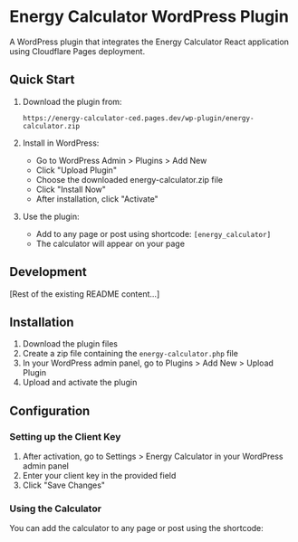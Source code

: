 # Energy Calculator WordPress Plugin

A WordPress plugin that integrates the Energy Calculator React application using Cloudflare Pages deployment.

## Quick Start

1. Download the plugin from:
   ```
   https://energy-calculator-ced.pages.dev/wp-plugin/energy-calculator.zip
   ```

2. Install in WordPress:
   - Go to WordPress Admin > Plugins > Add New
   - Click "Upload Plugin"
   - Choose the downloaded energy-calculator.zip file
   - Click "Install Now"
   - After installation, click "Activate"

3. Use the plugin:
   - Add to any page or post using shortcode: `[energy_calculator]`
   - The calculator will appear on your page

## Development

[Rest of the existing README content...]

## Installation

1. Download the plugin files
2. Create a zip file containing the `energy-calculator.php` file
3. In your WordPress admin panel, go to Plugins > Add New > Upload Plugin
4. Upload and activate the plugin

## Configuration

### Setting up the Client Key

1. After activation, go to Settings > Energy Calculator in your WordPress admin panel
2. Enter your client key in the provided field
3. Click "Save Changes"

### Using the Calculator

You can add the calculator to any page or post using the shortcode:
